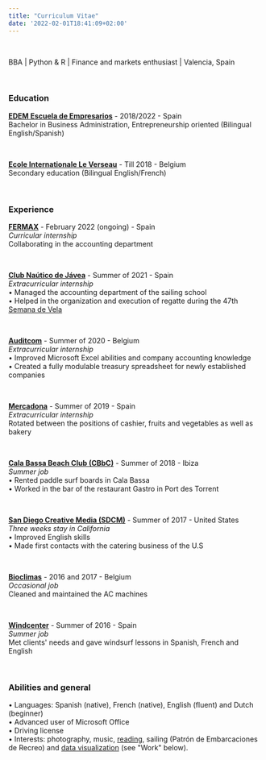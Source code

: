 ```yaml
---
title: "Curriculum Vitae"
date: '2022-02-01T18:41:09+02:00'
---
```

<p>&nbsp;</p>

<p class="cv_header">BBA | Python & R | Finance and markets enthusiast | Valencia, Spain</p>

<p>&nbsp;</p>

### Education

**[EDEM Escuela de Empresarios](https://edem.eu/en/ "Check EDEM's website")** -  2018/2022 - Spain<br>
Bachelor in Business Administration, Entrepreneurship oriented (Bilingual English/Spanish)<br>
<p>&nbsp;</p>

**[Ecole Internationale Le Verseau](https://www.eiverseau.be/ "Check Le Verseau's website")** - Till 2018 - Belgium<br>
Secondary education (Bilingual English/French)
<p>&nbsp;</p>

### Experience

**[FERMAX](https://www.fermax.com/intl-en "Check FERMAX's website")** - February 2022 (ongoing) - Spain<br>
_Curricular internship_<br>
Collaborating in the accounting department<br>
<p>&nbsp;</p>

**[Club Naútico de Jávea](https://cnjavea.net/ "Check CNJ's website")** - Summer of 2021 - Spain<br>
_Extracurricular internship_<br>
• Managed the accounting department of the sailing school<br>
• Helped in the organization and execution of regatte during the 47th [Semana de Vela](https://www.abc.es/deportes/vela/vela-ligera/abci-115-regatistas-participaronn-47-semana-vela-club-nautico-javea-202108161253_noticia.html "More info on that")<br>
<p>&nbsp;</p>

**[Auditcom](https://www.companyweb.be/societe/auditcom/sprl/439360312 "Check Auditcom's website")** - Summer of 2020 - Belgium<br>
_Extracurricular internship_<br>
• Improved Microsoft Excel abilities and company accounting knowledge<br>
• Created a fully modulable treasury spreadsheet for newly established companies<br>
<p>&nbsp;</p>

**[Mercadona](https://www.mercadona.es/ "Check Mercadona's website")** - Summer of 2019 - Spain<br>
_Extracurricular internship_<br>
Rotated between the positions of cashier, fruits and vegetables as well as bakery<br>
<p>&nbsp;</p>

**[Cala Bassa Beach Club (CBbC)](https://www.cbbcgroup.com/cbbc/cala-bassa-beach-club/ "Check CBbC's website")** - Summer of 2018 - Ibiza<br>
_Summer job_<br>
•	Rented paddle surf boards in Cala Bassa<br>
•	Worked in the bar of the restaurant Gastro in Port des Torrent<br>
<p>&nbsp;</p>

**[San Diego Creative Media (SDCM)](https://www.sdcm.com/ "Check SDCM's website")** - Summer of 2017 - United States<br>
_Three weeks stay in California_<br>
•	Improved English skills<br>
•	Made first contacts with the catering business of the U.S<br>
<p>&nbsp;</p>

**[Bioclimas](http://www.bioclimas.be/ "Check Bioclimas' website")** - 2016 and 2017 - Belgium<br>
_Occasional job_<br>
Cleaned and maintained the AC machines<br>
<p>&nbsp;</p>

**[Windcenter](https://windcenterdenia.com/ "Check Windcenter's website")** - Summer of 2016 - Spain<br>
_Summer job_<br>
Met clients' needs and gave windsurf lessons in Spanish, French and English<br>
<p>&nbsp;</p>

### Abilities and general

•	Languages: Spanish (native), French (native), English (fluent) and Dutch (beginner)<br>
•	Advanced user of Microsoft Office<br>
•	Driving license<br>
•	Interests: photography, music, [reading](/reads "Check out what I'm currently reading"), sailing (Patrón de Embarcaciones de Recreo) and [data visualization](/work "Check out what I'm capable of") (see "Work" below).<br>


